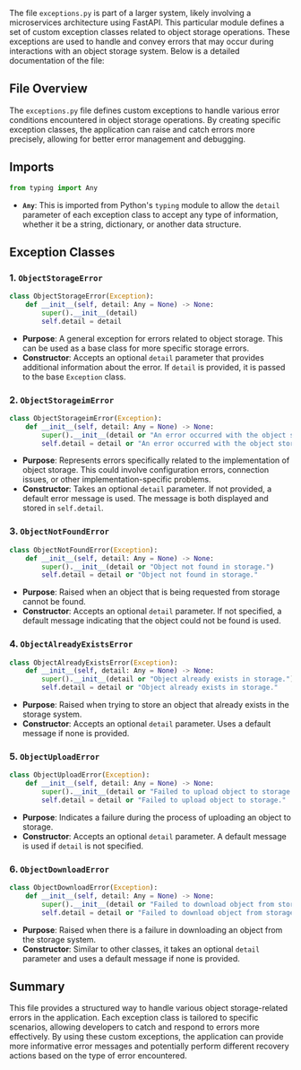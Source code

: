 The file `exceptions.py` is part of a larger system, likely involving a microservices architecture using FastAPI. This particular module defines a set of custom exception classes related to object storage operations. These exceptions are used to handle and convey errors that may occur during interactions with an object storage system. Below is a detailed documentation of the file:

## File Overview

The `exceptions.py` file defines custom exceptions to handle various error conditions encountered in object storage operations. By creating specific exception classes, the application can raise and catch errors more precisely, allowing for better error management and debugging.

## Imports

```python
from typing import Any
```

- **`Any`**: This is imported from Python's `typing` module to allow the `detail` parameter of each exception class to accept any type of information, whether it be a string, dictionary, or another data structure.

## Exception Classes

### 1. `ObjectStorageError`

```python
class ObjectStorageError(Exception):
    def __init__(self, detail: Any = None) -> None:
        super().__init__(detail)
        self.detail = detail
```

- **Purpose**: A general exception for errors related to object storage. This can be used as a base class for more specific storage errors.
- **Constructor**: Accepts an optional `detail` parameter that provides additional information about the error. If `detail` is provided, it is passed to the base `Exception` class.

### 2. `ObjectStorageimError`

```python
class ObjectStorageimError(Exception):
    def __init__(self, detail: Any = None) -> None:
        super().__init__(detail or "An error occurred with the object storage implementation.")
        self.detail = detail or "An error occurred with the object storage implementation."
```

- **Purpose**: Represents errors specifically related to the implementation of object storage. This could involve configuration errors, connection issues, or other implementation-specific problems.
- **Constructor**: Takes an optional `detail` parameter. If not provided, a default error message is used. The message is both displayed and stored in `self.detail`.

### 3. `ObjectNotFoundError`

```python
class ObjectNotFoundError(Exception):
    def __init__(self, detail: Any = None) -> None:
        super().__init__(detail or "Object not found in storage.")
        self.detail = detail or "Object not found in storage."
```

- **Purpose**: Raised when an object that is being requested from storage cannot be found.
- **Constructor**: Accepts an optional `detail` parameter. If not specified, a default message indicating that the object could not be found is used.

### 4. `ObjectAlreadyExistsError`

```python
class ObjectAlreadyExistsError(Exception):
    def __init__(self, detail: Any = None) -> None:
        super().__init__(detail or "Object already exists in storage.")
        self.detail = detail or "Object already exists in storage."
```

- **Purpose**: Raised when trying to store an object that already exists in the storage system.
- **Constructor**: Accepts an optional `detail` parameter. Uses a default message if none is provided.

### 5. `ObjectUploadError`

```python
class ObjectUploadError(Exception):
    def __init__(self, detail: Any = None) -> None:
        super().__init__(detail or "Failed to upload object to storage.")
        self.detail = detail or "Failed to upload object to storage."
```

- **Purpose**: Indicates a failure during the process of uploading an object to storage.
- **Constructor**: Accepts an optional `detail` parameter. A default message is used if `detail` is not specified.

### 6. `ObjectDownloadError`

```python
class ObjectDownloadError(Exception):
    def __init__(self, detail: Any = None) -> None:
        super().__init__(detail or "Failed to download object from storage.")
        self.detail = detail or "Failed to download object from storage."
```

- **Purpose**: Raised when there is a failure in downloading an object from the storage system.
- **Constructor**: Similar to other classes, it takes an optional `detail` parameter and uses a default message if none is provided.

## Summary

This file provides a structured way to handle various object storage-related errors in the application. Each exception class is tailored to specific scenarios, allowing developers to catch and respond to errors more effectively. By using these custom exceptions, the application can provide more informative error messages and potentially perform different recovery actions based on the type of error encountered.